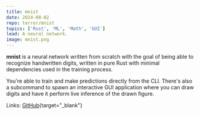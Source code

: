 ```yaml
---
title: mnist
date: 2024-08-02
repo: terror/mnist
topics: ['Rust', 'ML', 'Math', 'GUI']
lead: A neural network.
image: mnist.png
---
```


**mnist** is a neural network written from scratch with the goal of being able
to recognize handwritten digits, written in pure Rust with minimal dependencies
used in the training process.

You're able to train and make predictions directly from the CLI. There's also a
subcommand to spawn an interactive GUI application where you can draw digits and
have it perform live inference of the drawn figure.

Links: [GitHub](https://github.com/terror/mnist){target="\_blank"}
